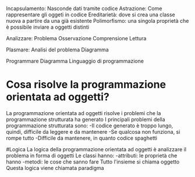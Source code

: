 Incapsulamento: Nasconde dati tramite codice
Astrazione: Come rappresentare gli oggeti in codice
Ereditarietà: dove si crea una classe nuova a partire da una già esistente
Polimorfismo: una singola proprietà che è possibile inviare a oggetti distinti

Analizzare:
Problema
Osservazione
Comprensione
Lettura

Plasmare:
Analisi del problema
Diagramma

Programmare
Diagramma
Linguaggio di programmazione


# Cosa risolve la programmazione orientata ad oggetti?
La programmazione orientata ad oggetti risolve i problemi che la programmazione strutturata ha generato
I principali problemi della programmazione strutturata sono:
-Il codice generato è troppo lungo, quindi, difficile da leggere e da mantenere
-Se qualcosa non funziona, si rompe tutto
-Difficile da mantenere, in quanto codice spaghetti

#Logica
La logica della programmazione orientata ad oggetti è analizzare il problema in forma di oggetti
Le classi hanno:
-attributi: le proprietà che hanno
-metodi: le cose che sanno fare
Tutto l'insieme si chiama oggetto
Questa logica viene chiamata paradigma